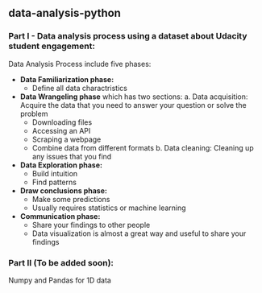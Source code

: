 ## data-analysis-python ##

### Part I - Data analysis process using a dataset about Udacity student engagement: ###
Data Analysis Process include five phases:
- **Data Familiarization phase:**
  - Define all data charactristics 
- **Data Wrangeling phase** which has two sections:
  a. Data acquisition: Acquire the data that you need to answer your question or solve the problem
    - Downloading files 
    - Accessing an API
    - Scraping a webpage
    - Combine data from different formats
  b. Data cleaning: Cleaning up any issues that you find 
- **Data Exploration phase:**
  - Build intuition
  - Find patterns
- **Draw conclusions phase:**
  - Make some predictions 
  - Usually requires statistics or machine learning
- **Communication phase:**
  - Share your findings to other people
  - Data visualization is almost a great way and useful to share your findings



### Part II (To be added soon): ###
Numpy and Pandas for 1D data
